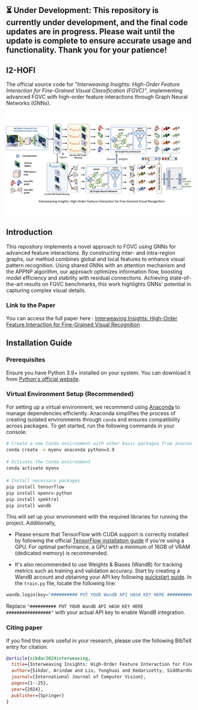 

## ⏳ Under Development: This repository is currently under development, and the final code updates are in progress. Please wait until the update is complete to ensure accurate usage and functionality. Thank you for your patience!

## I2-HOFI
The official source code for *"Interweaving Insights: High-Order Feature Interaction for Fine-Grained Visual Classification (FGVC)"*, implementing advanced FGVC with high-order feature interactions through Graph Neural Networks (GNNs).

![Visualization of I2-HOFI](media/I2hofi_visualization.gif)

## Introduction
This repository implements a novel approach to FGVC using GNNs for advanced feature interactions. By constructing inter- and intra-region graphs, our method combines global and local features to enhance visual pattern recognition. Using shared GNNs with an attention mechanism and the APPNP algorithm, our approach optimizes information flow, boosting model efficiency and stability with residual connections. Achieving state-of-the-art results on FGVC benchmarks, this work highlights GNNs' potential in capturing complex visual details.

### Link to the Paper
You can access the full paper here : [Interweaving Insights: High-Order Feature Interaction for Fine-Grained Visual Recognition](https://link.springer.com/article/10.1007/s11263-024-02260-y)

## Installation Guide

### Prerequisites
Ensure you have Python 3.9+ installed on your system. You can download it from [Python's official website](https://www.python.org/downloads/).

### Virtual Environment Setup (Recommended)
For setting up a virtual environment, we recommend using [Anaconda](https://www.anaconda.com/download) to manage dependencies efficiently. Anaconda simplifies the process of creating isolated environments through `conda` and ensures compatibility across packages. To get started, run the following commands in your console:

```bash
# Create a new Conda environment with other basic packages from anaconda channel
conda create -n myenv anaconda python=3.9

# Activate the Conda environment
conda activate myenv

# Install necessary packages
pip install tensorflow
pip install opencv-python
pip install spektral
pip install wandb
```
This will set up your environment with the required libraries for running the project. Additionally,
- Please ensure that TensorFlow with CUDA support is correctly installed by following the official [TensorFlow installation guide](https://www.tensorflow.org/install/pip) if you're using a GPU. For optimal performance, a GPU with a minimum of 16GB of VRAM (dedicated memory) is recommended.

- It's also recommended to use Weights & Biases (WandB) for tracking metrics such as training and validation accuracy. Start by creating a WandB account and obtaining your API key following [quickstart guide](https://docs.wandb.ai/quickstart). In the `train.py` file, locate the following line:

```python
wandb.login(key="########## PUT YOUR WandB API HASH KEY HERE #################")  # WandB API key
```

Replace `"########## PUT YOUR WandB API HASH KEY HERE #################"` with your actual API key to enable WandB integration.


### Citing paper
If you find this work useful in your research, please use the following BibTeX entry for citation.

```BibTeX
@article{sikdar2024interweaving,
  title={Interweaving Insights: High-Order Feature Interaction for Fine-Grained Visual Recognition},
  author={Sikdar, Arindam and Liu, Yonghuai and Kedarisetty, Siddhardha and Zhao, Yitian and Ahmed, Amr and Behera, Ardhendu},
  journal={International Journal of Computer Vision},
  pages={1--25},
  year={2024},
  publisher={Springer}
}
```
